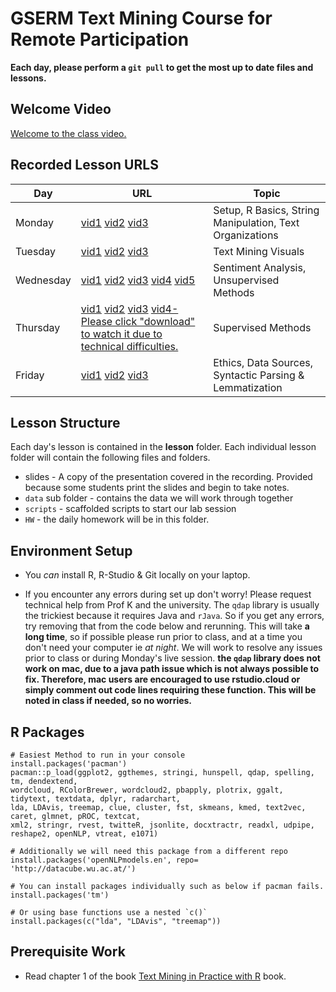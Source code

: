 # GSERM Text Mining Course for Remote Participation

**Each day, please perform a `git pull` to get the most up to date files and lessons.**

## Welcome Video
[Welcome to the class video.](https://www.amazon.com/clouddrive/share/wphzBWpcDj3s4N5PzQmZUyq4xCumZtsdKi5FYjBbO0X)

## Recorded Lesson URLS

|Day   | URL   |Topic   |
|---|---|---|
| Monday  | [vid1](https://www.youtube.com/watch?v=INR9GYTSUHw) [vid2](https://www.youtube.com/watch?v=NsaFGzyiPpY&feature=youtu.be) [vid3](https://youtu.be/VVV2oREz3IE)|  Setup, R Basics, String Manipulation, Text Organizations |
| Tuesday  | [vid1](https://www.loom.com/share/cd2854b0007c4d8bb5e799a35309227b) [vid2](https://www.loom.com/share/41049b2d4a694d899972c98bb0c30989) [vid3](https://www.loom.com/share/cb67587d589946668de6867dff3e32a6) | Text Mining Visuals   |
| Wednesday  | [vid1](https://www.loom.com/share/ba7b4b37174845bd9d8ab337679bf8ae) [vid2](https://www.loom.com/share/3da4a384043b4d238e667ff8ae041dda)  [vid3](https://www.loom.com/share/515e473fb1db47a889533e279fa089be) [vid4](https://www.loom.com/share/5ad4dbc235d94bc990bfdb7095b23b36) [vid5](https://www.loom.com/share/206e30d96573446596a3f7715575bfbf)| Sentiment Analysis, Unsupervised Methods   |
| Thursday  | [vid1](https://www.loom.com/share/e588883cab3b4acdac7ae01b9b23abe2) [vid2](https://www.loom.com/share/73afc3f8d48c4e3795d69b4e3217faf4) [vid3](https://www.loom.com/share/19f769d41d294caba7092caa7c3e1420) [vid4- Please click "download" to watch it due to technical difficulties.](https://www.loom.com/share/519c8204db4f48a0897116569803f13a) | Supervised Methods  |
| Friday  | [vid1](https://www.loom.com/share/7681ddfe78fe4e58a529286d1e878211) [vid2](https://www.loom.com/share/e9ad16389d8749a8a3c7ccc28c95cecb) [vid3](https://www.loom.com/share/87f954a992e54f8ea46a99fcf52800ad)  | Ethics, Data Sources, Syntactic Parsing & Lemmatization  |

## Lesson Structure
Each day's lesson is contained in the **lesson** folder.  Each individual lesson folder will contain the following files and folders.
 
* slides - A copy of the presentation covered in the recording.  Provided because some students print the slides and begin to take notes.
* `data` sub folder - contains the data we will work through together
* `scripts` - scaffolded scripts to start our lab session
* `HW` - the daily homework will be in this folder.

## Environment Setup

* You *can* install R, R-Studio & Git locally on your laptop.  

- If you encounter any errors during set up don't worry!  Please request technical help from Prof K and the university.  The `qdap` library is usually the trickiest because it requires Java and `rJava`.  So if you get any errors, try removing that from the code below and rerunning.  This will take **a long time**, so if possible please run prior to class, and at a time you don't need your computer ie *at night*.  We will work to resolve any issues prior to class or during Monday's live session.  **the `qdap` library does not work on mac, due to a java path issue which is not always possible to fix.  Therefore, mac users are encouraged to use rstudio.cloud or simply comment out code lines requiring these function.  This will be noted in class if needed, so no worries.**

## R Packages

```
# Easiest Method to run in your console
install.packages('pacman')
pacman::p_load(ggplot2, ggthemes, stringi, hunspell, qdap, spelling, tm, dendextend,
wordcloud, RColorBrewer, wordcloud2, pbapply, plotrix, ggalt, tidytext, textdata, dplyr, radarchart, 
lda, LDAvis, treemap, clue, cluster, fst, skmeans, kmed, text2vec, caret, glmnet, pROC, textcat, 
xml2, stringr, rvest, twitteR, jsonlite, docxtractr, readxl, udpipe, reshape2, openNLP, vtreat, e1071)

# Additionally we will need this package from a different repo
install.packages('openNLPmodels.en', repo= 'http://datacube.wu.ac.at/')

# You can install packages individually such as below if pacman fails.
install.packages('tm')

# Or using base functions use a nested `c()`
install.packages(c("lda", "LDAvis", "treemap"))

```

## Prerequisite Work
*  Read chapter 1 of the book [Text Mining in Practice with R](https://www.amazon.com/Text-Mining-Practice-Ted-Kwartler/dp/1119282012) book.
